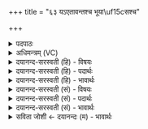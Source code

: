+++
title = "६३ यऽएतावन्तश्च भूया\uf15cसश्च"

+++
<details><summary>पदपाठः</summary>

ये। ए॒ताव॑न्तः। च॒। भूया॑ꣳसः। च॒। दिशः॑। रु॒द्राः। वि॒त॒स्थि॒र इति॑ विऽतस्थि॒रे। तेषा॑म्। स॒ह॒स्र॒यो॒ज॒न इति॑ सहस्रऽयोज॒ने। अव॑। धन्वा॑नि। त॒न्म॒सि॒। ६३।
</details>

<details><summary>अधिमन्त्रम् (VC)</summary>

- रुद्रा देवताः
- परमेष्ठी प्रजापतिर्वा देवा ऋषयः
- भुरिगार्ष्युष्णिक्
- गान्धारः
</details>

<details><summary>दयानन्द-सरस्वती (हि) - विषयः</summary>

फिर उसी विषय को अगले मन्त्र में कहा है ॥
</details>

<details><summary>दयानन्द-सरस्वती (हि) - पदार्थः</summary>

पदार्थान्वयभाषाः -  हम लोग (ये) जो (एतावन्तः) इतने व्याख्यात किये (च) और (रुद्राः) प्राण वा जीव (भूयांसः) इन से भी अधिक (च) सब प्राण तथा जीव (दिशः) पूर्वादि दिशाओं में (वितस्थिरे) विविध प्रकार से स्थित हैं (तेषाम्) उन के (सहस्रयोजने) हजार योजन के देश में (धन्वानि) आकाश के अवयवों के (अव, तन्मसि) विरुद्ध विस्तृत करते हैं ॥६३ ॥
</details>

<details><summary>दयानन्द-सरस्वती (हि) - भावार्थः</summary>

भावार्थभाषाः -  जो मनुष्य सब दिशाओं में स्थित जीवों वा वायुओं को यथावत् उपयोग में लाते हैं, उन के सब कार्य सिद्ध होते हैं ॥६३ ॥
</details>

<details><summary>दयानन्द-सरस्वती (सं) - विषयः</summary>

पुनस्तदेवाह ॥
</details>

<details><summary>दयानन्द-सरस्वती (सं) - पदार्थः</summary>

पदार्थान्वयभाषाः -  वयं य एतावन्तश्च भूयांसश्च रुद्रा दिशो वितस्थिरे तेषां सहस्रयोजने धन्वान्यवतन्मसि ॥६३ ॥
</details>

<details><summary>दयानन्द-सरस्वती (सं) - भावार्थः</summary>

भावार्थभाषाः -  ये मनुष्याः सर्वासु दिक्षु स्थितान् जीवान् वायून् वा यथावदुपयुञ्जते, तेषां सर्वकार्याणि सिद्धानि भवन्ति ॥६३ ॥
</details>

<details><summary>सविता जोशी ← दयानन्दः (म) - भावार्थः</summary>

भावार्थभाषाः -  जी माणसे सर्व दिशांमध्ये स्थित असलेल्या जीवांचा व वायूंचा यथायोग्य उपयोग करून घेतात त्यांची सर्व कामे सिद्ध होतात.
</details>